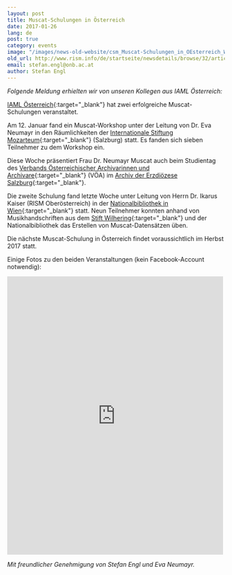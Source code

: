 ```yaml
---
layout: post
title: Muscat-Schulungen in Österreich
date: 2017-01-26
lang: de
post: true
category: events
image: "/images/news-old-website/csm_Muscat-Schulungen_in_OEsterreich_Wien_2_737aa0dc99.jpg"
old_url: http://www.rism.info/de/startseite/newsdetails/browse/32/article/64/muscat-workshops-in-austria.html
email: stefan.engl@onb.ac.at
author: Stefan Engl
---
```


_Folgende Meldung erhielten wir von unseren Kollegen aus IAML Österreich:_

[IAML Österreich](http://www.iaml.at/){:target="_blank"} hat zwei erfolgreiche Muscat-Schulungen veranstaltet.

Am 12. Januar fand ein Muscat-Workshop unter der Leitung von Dr. Eva Neumayr in den Räumlichkeiten der [Internationale Stiftung Mozarteum](http://www.mozarteum.at/){:target="_blank"} (Salzburg) statt. Es fanden sich sieben Teilnehmer zu dem Workshop ein.

Diese Woche präsentiert Frau Dr. Neumayr Muscat auch beim Studientag des [Verbands Österreichischer Archivarinnen und Archivare](http://www.voea.at/){:target="_blank"} (VÖA) im [Archiv der Erzdiözese Salzburg](http://www.kirchen.net/archiv/home/){:target="_blank"}.

Die zweite Schulung fand letzte Woche unter Leitung von Herrn Dr. Ikarus Kaiser (RISM Oberösterreich) in der [Nationalbibliothek in Wien](https://www.onb.ac.at/){:target="_blank"} statt. Neun Teilnehmer konnten anhand von Musikhandschriften aus dem [Stift Wilhering](http://stiftwilhering.at/){:target="_blank"} und der Nationalbibliothek das Erstellen von Muscat-Datensätzen üben.

Die nächste Muscat-Schulung in Österreich findet voraussichtlich im Herbst 2017 statt.

Einige Fotos zu den beiden Veranstaltungen (kein Facebook-Account notwendig):

<iframe src="https://www.facebook.com/plugins/post.php?href=https%3A%2F%2Fwww.facebook.com%2Fmedia%2Fset%2F%3Fset%3Da.1485250014849171.1073741849.103775449663308%26type%3D3&amp;width=500" width="500" height="645" style="border:none;overflow:hidden" scrolling="no" frameborder="0" allowtransparency="true"></iframe>


_Mit freundlicher Genehmigung von Stefan Engl und Eva Neumayr._